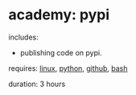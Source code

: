 # academy: pypi

includes:
- publishing code on pypi.

requires: [linux](./linux.md), [python](./python.md), [github](./github.md), [bash](./bash.md)

duration: 3 hours
